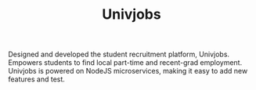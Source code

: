 ---
templateKey: project-page
link: 'https://univjobs.ca'
body: >-
  Designed and developed the student recruitment platform, Univjobs.
  Empowers students to find local part-time and recent-grad employment.


  Univjobs is powered on NodeJS microservices, making it easy to add new
  features and test.
featured: true
picture: /img/image 16.png
tags:
  - App Development
  - Web Design
  - JavaScript
  - NodeJS
  - MySQL
  - ReactJS
title: Univjobs
---